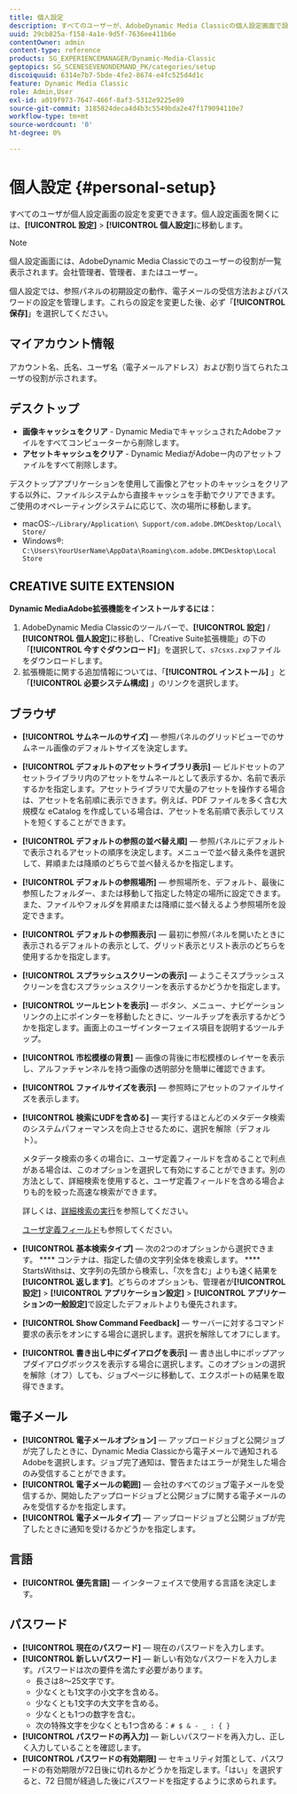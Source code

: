 ```yaml
---
title: 個人設定
description: すべてのユーザーが、AdobeDynamic Media Classicの個人設定画面で設定を変更できます。
uuid: 29cb825a-f158-4a1e-9d5f-7636ee411b6e
contentOwner: admin
content-type: reference
products: SG_EXPERIENCEMANAGER/Dynamic-Media-Classic
geptopics: SG_SCENESEVENONDEMAND_PK/categories/setup
discoiquuid: 6314e7b7-5bde-4fe2-8674-e4fc525d4d1c
feature: Dynamic Media Classic
role: Admin,User
exl-id: a019f973-7647-466f-8af3-5312e9225e89
source-git-commit: 3185824deca4d4b3c5549bda2e47f179094110e7
workflow-type: tm+mt
source-wordcount: '0'
ht-degree: 0%

---
```


# 個人設定 {#personal-setup}

すべてのユーザが個人設定画面の設定を変更できます。個人設定画面を開くには、**[!UICONTROL 設定]** > **[!UICONTROL 個人設定]**&#x200B;に移動します。

>[!NOTE]
>
>個人設定画面には、AdobeDynamic Media Classicでのユーザーの役割が一覧表示されます。会社管理者、管理者、またはユーザー。

個人設定では、参照パネルの初期設定の動作、電子メールの受信方法およびパスワードの設定を管理します。これらの設定を変更した後、必ず「**[!UICONTROL 保存]**」を選択してください。

## マイアカウント情報

アカウント名、氏名、ユーザ名（電子メールアドレス）および割り当てられたユーザの役割が示されます。

## デスクトップ

* **画像キャッシュをクリア**  - Dynamic MediaでキャッシュされたAdobeファイルをすべてコンピューターから削除します。
* **アセットキャッシュをクリア**  - Dynamic MediaがAdobeー内のアセットファイルをすべて削除します。

デスクトップアプリケーションを使用して画像とアセットのキャッシュをクリアする以外に、ファイルシステムから直接キャッシュを手動でクリアできます。 ご使用のオペレーティングシステムに応じて、次の場所に移動します。

* macOS:`~/Library/Application\ Support/com.adobe.DMCDesktop/Local\ Store/`
* Windows®: `C:\Users\YourUserName\AppData\Roaming\com.adobe.DMCDesktop\Local Store`

## CREATIVE SUITE EXTENSION

**Dynamic MediaAdobe拡張機能をインストールするには：**

1. AdobeDynamic Media Classicのツールバーで、**[!UICONTROL 設定]** / **[!UICONTROL 個人設定]**&#x200B;に移動し、「Creative Suite拡張機能」の下の「**[!UICONTROL 今すぐダウンロード]**」を選択して、`s7csxs.zxp`ファイルをダウンロードします。
1. 拡張機能に関する追加情報については、「**[!UICONTROL インストール]** 」と「**[!UICONTROL 必要システム構成]** 」のリンクを選択します。

<!--    A readme file is included at the root of the unzipped file to provide you with additional information about the extension.

1. Depending on your installed operating system, do one of the following: -->

<!-- #### Windows

|If you are running|Do this|
|--- |--- |
|Adobe Illustrator 18 in Adobe Creative Cloud 2014|<ul><li>From the root of the unzipped folder, select CC-2014.</li><li>Depending on the bit version of Adobe Illustrator that you are using, select win32 or win64.</li><li>Select libraries > flame, and then copy `aflame.dll` to Adobe Illustrator's executable folder. For example, `C:\Program Files\Adobe\Adobe Illustrator CC 2014\Support Files\Contents\Windows`. </li></ul><br/>**Note**: This example path is for the 64-bit location; the 32-bit location may fall under Program Files (x86) instead. <br/><ul><li>Return to the same libraries folder, select flamingo, and then copy `aflamingo.dll` to the same Adobe Illustrator executable folder that you used in the previous step. </li><li>Return to the win32 or win64 folder that you selected in step 2, and then copy `AdobeS7FXGFileFormat.aip` to Adobe Illustrator's plug-ins folder. For example, `C:\Program Files\Adobe\Adobe Illustrator CC 2014\Plug-ins\Illustrator Formats`. </li></ul> <br/>**Note**: This example path is for the 64-bit location; the 32-bit location may fall under Program Files (x86) instead.|
|Adobe Illustrator 17 in Adobe Creative Cloud|<ul><li>From the root of the unzipped folder, select CC. </li><li>Depending on the bit version of Adobe Illustrator that you are using, select win32 or win64.</li><li> Copy `AdobeS7FXGFileFormat.aip` to Adobe Illustrator's plug-ins folder. For example, `C:\Program Files\Adobe\Adobe Illustrator CC (64 Bit)\Plug-ins\Illustrator Formats`.</li></ul><br/>**Note**: This example path is for the 64-bit location; the 32-bit location may fall under Program Files (x86) instead.|
|Adobe Illustrator 16 in Adobe Creative Suite 6|<ul><li>From the root of the unzipped folder, select 6.0. </li><li>Depending on the bit version of Adobe Illustrator that you are using, select win32 or win64. </li><li>Copy AdobeS7FXGFileFormat.aip to Adobe Illustrator's plug-ins folder. For example, `C:\Program Files\Adobe\Adobe Illustrator CS6 (64 Bit)\Plug-ins\Illustrator Formats`.</li></ul><br/>**Note**: This example path is for the 64-bit location; the 32-bit location may fall under Program Files (x86) instead.|

#### Mac

|If you are running|Do this|
|--- |--- |
|Adobe Illustrator 18 in Adobe Creative Cloud 2014|<ul><li>From the root of the unzipped folder, select CC-2014 > mac64.</li><li>Select libraries > flame, and then copy the `aflame.framework` folder to Adobe Illustrator package contents folder. For example, `/Applications/Adobe Illustrator CC 2014/ Illustrator.app/Contents/Frameworks/`. (To open Adobe Illustrator’s package contents folder, right-select on the Adobe illustrator CC 2014 icon and select Show Package Contents from context menu).</li><li>Return to the same libraries folder, select `flamingo`, and then copy the `aflamingo.framework` folder to the same Adobe Illustrator package contents folder that you used in the previous step.</li><li>Return to the mac64 folder that you selected in step 1, and then copy the `AdobeS7FXGFileFormat.aip` folder to Adobe Illustrator’s plug-in folder. For example, `/Applications/Adobe Illustrator CC 2014/Plug-ins/Illustrator Formats/`.</li></ul><br/>|
|Adobe Illustrator 17 in Adobe Creative Cloud|<ul><li>From the root of the unzipped folder, select CC > mac64</li><li>Copy the `AdobeS7FXGFileFormat.aip` folder to Adobe Illustrator’s plug-in folder. For example, `/Applications/Adobe Illustrator CC/Plug-ins/Illustrator Formats/`.</li></ul><br/>|
|Adobe Illustrator 16 in Adobe Creative Suite 6|<ul><li>From the root of the unzipped folder, select 6.0 > mac64</li><li>Copy the `AdobeS7FXGFileFormat.aip` folder to Adobe Illustrator’s plug-in folder. For example, `/Applications/Adobe Illustrator CS6/Plug-ins/Illustrator Formats/`.</li></ul>|

The plug-in is now available for you to use in Adobe Illustrator. -->

## ブラウザ

* **[!UICONTROL サムネールのサイズ]**  — 参照パネルのグリッドビューでのサムネール画像のデフォルトサイズを決定します。
* **[!UICONTROL デフォルトのアセットライブラリ表示]**  — ビルドセットのアセットライブラリ内のアセットをサムネールとして表示するか、名前で表示するかを指定します。アセットライブラリで大量のアセットを操作する場合は、アセットを名前順に表示できます。例えば、PDF ファイルを多く含む大規模な eCatalog を作成している場合は、アセットを名前順で表示してリストを短くすることができます。
* **[!UICONTROL デフォルトの参照の並べ替え順]**  — 参照パネルにデフォルトで表示されるアセットの順序を決定します。メニューで並べ替え条件を選択して、昇順または降順のどちらで並べ替えるかを指定します。
* **[!UICONTROL デフォルトの参照場所]**  — 参照場所を、デフォルト、最後に参照したフォルダー、または移動して指定した特定の場所に設定できます。また、ファイルやフォルダを昇順または降順に並べ替えるよう参照場所を設定できます。
* **[!UICONTROL デフォルトの参照表示]**  — 最初に参照パネルを開いたときに表示されるデフォルトの表示として、グリッド表示とリスト表示のどちらを使用するかを指定します。
* **[!UICONTROL スプラッシュスクリーンの表示]**  — ようこそスプラッシュスクリーンを含むスプラッシュスクリーンを表示するかどうかを指定します。
* **[!UICONTROL ツールヒントを表示]**  — ボタン、メニュー、ナビゲーションリンクの上にポインターを移動したときに、ツールチップを表示するかどうかを指定します。画面上のユーザインターフェイス項目を説明するツールチップ。
* **[!UICONTROL 市松模様の背景]**  — 画像の背後に市松模様のレイヤーを表示し、アルファチャンネルを持つ画像の透明部分を簡単に確認できます。
* **[!UICONTROL ファイルサイズを表示]**  — 参照時にアセットのファイルサイズを表示します。
* **[!UICONTROL 検索にUDFを含める]**  — 実行するほとんどのメタデータ検索のシステムパフォーマンスを向上させるために、選択を解除（デフォルト）。

   メタデータ検索の多くの場合に、ユーザ定義フィールドを含めることで利点がある場合は、このオプションを選択して有効にすることができます。別の方法として、詳細検索を使用すると、ユーザ定義フィールドを含める場合よりも的を絞った高速な検索ができます。

   詳しくは、[詳細検索の実行](searching-assets.md#conducting_an_advanced_search)を参照してください。

   [ユーザ定義フィールド](application-setup.md#user_defined_fields)も参照してください。

* **[!UICONTROL 基本検索タイプ]**  — 次の2つのオプションから選択できます。 **** コンテナは、指定した値の文字列全体を検索します。 **** StartsWithsは、文字列の先頭から検索し、「次を含む」よりも速く結果を **[!UICONTROL 返します]**。どちらのオプションも、管理者が&#x200B;**[!UICONTROL 設定]** > **[!UICONTROL アプリケーション設定]** > **[!UICONTROL アプリケーションの一般設定]**&#x200B;で設定したデフォルトよりも優先されます。
* **[!UICONTROL Show Command Feedback]**  — サーバーに対するコマンド要求の表示をオンにする場合に選択します。選択を解除してオフにします。
* **[!UICONTROL 書き出し中にダイアログを表示]**  — 書き出し中にポップアップダイアログボックスを表示する場合に選択します。このオプションの選択を解除（オフ）しても、ジョブページに移動して、エクスポートの結果を取得できます。

## 電子メール

* ****[!UICONTROL 電子メールオプション]****  — アップロードジョブと公開ジョブが完了したときに、Dynamic Media Classicから電子メールで通知されるAdobeを選択します。ジョブ完了通知は、警告またはエラーが発生した場合のみ受信することができます。
* ****[!UICONTROL 電子メールの範囲]****  — 会社のすべてのジョブ電子メールを受信するか、開始したアップロードジョブと公開ジョブに関する電子メールのみを受信するかを指定します。
* ****[!UICONTROL 電子メールタイプ]****  — アップロードジョブと公開ジョブが完了したときに通知を受けるかどうかを指定します。

## 言語

* **[!UICONTROL 優先言語]**  — インターフェイスで使用する言語を決定します。

## パスワード

* **[!UICONTROL 現在のパスワード]**  — 現在のパスワードを入力します。
* **[!UICONTROL 新しいパスワード]**  — 新しい有効なパスワードを入力します。パスワードは次の要件を満たす必要があります。
   * 長さは8～25文字です。
   * 少なくとも1文字の小文字を含める。
   * 少なくとも1文字の大文字を含める。
   * 少なくとも1つの数字を含む。
   * 次の特殊文字を少なくとも1つ含める：`# $ & - _ : { }`
* **[!UICONTROL パスワードの再入力]**  — 新しいパスワードを再入力し、正しく入力していることを確認します。
* **[!UICONTROL パスワードの有効期限]**  — セキュリティ対策として、パスワードの有効期限が72日後に切れるかどうかを指定します。「はい」を選択すると、72 日間が経過した後にパスワードを指定するように求められます。

